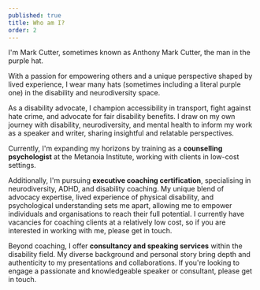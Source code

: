 ```yaml
---
published: true
title: Who am I?
order: 2
---
```


I'm Mark Cutter, sometimes known as Anthony Mark Cutter, the man in the purple hat.

With a passion for empowering others and a unique perspective shaped by lived experience, I wear many hats (sometimes including a literal purple one) in the disability and neurodiversity space.

As a disability advocate, I champion accessibility in transport, fight against hate crime, and advocate for fair disability benefits. I draw on my own journey with disability, neurodiversity, and mental health to inform my work as a speaker and writer, sharing insightful and relatable perspectives.

Currently, I'm expanding my horizons by training as a **counselling psychologist** at the Metanoia Institute, working with clients in low-cost settings.

Additionally, I'm pursuing **executive coaching certification**, specialising in neurodiversity, ADHD, and disability coaching. My unique blend of advocacy expertise, lived experience of physical disability, and psychological understanding sets me apart, allowing me to empower individuals and organisations to reach their full potential. I currently have vacancies for coaching clients at a relatively low cost, so if you are interested in working with me, please get in touch.

Beyond coaching, I offer **consultancy and speaking services** within the disability field. My diverse background and personal story bring depth and authenticity to my presentations and collaborations. If you're looking to engage a passionate and knowledgeable speaker or consultant, please get in touch.
